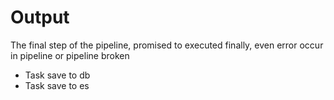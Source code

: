 # Output
The final step of the pipeline, promised to executed finally, even error occur in pipeline or pipeline broken

- Task save to db
- Task save to es
